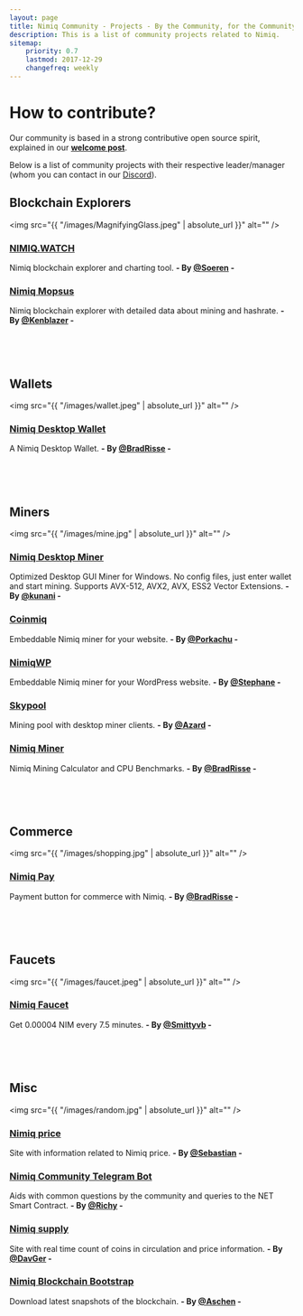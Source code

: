 ```yaml
---
layout: page
title: Nimiq Community - Projects - By the Community, for the Community
description: This is a list of community projects related to Nimiq.
sitemap:
    priority: 0.7
    lastmod: 2017-12-29
    changefreq: weekly
---
```

# How to contribute?
Our community is based in a strong contributive open source spirit, explained in our **[welcome post](http://nimiq.community/blog/welcome-to-nimiq-community/)**.

Below is a list of community projects with their respective leader/manager (whom you can contact in our [Discord](https://discord.gg/92qaVKH)).

## Blockchain Explorers

<span class="image left"><img src="{{ "/images/MagnifyingGlass.jpeg" | absolute_url }}" alt="" /></span>

### [NIMIQ.WATCH](https://nimiq.watch)
Nimiq blockchain explorer and charting tool. **- By [@Soeren](https://t.me/NimiqSoeren) -**

### [Nimiq Mopsus](https://nimiq.mopsus.com)
Nimiq blockchain explorer with detailed data about mining and hashrate. **- By [@Kenblazer](https://discord.gg/92qaVKH) -**

&nbsp;

&nbsp;

## Wallets

<span class="image right"><img src="{{ "/images/wallet.jpeg" | absolute_url }}" alt="" /></span>

### [Nimiq Desktop Wallet](https://github.com/bradrisse/nimiq-desktop-wallet)
A Nimiq Desktop Wallet. **- By [@BradRisse](https://github.com/bradrisse) -**

&nbsp;

&nbsp;

## Miners

<span class="image left"><img src="{{ "/images/mine.jpg" | absolute_url }}" alt="" /></span>

### [Nimiq Desktop Miner](https://nimiqdesktop.com)
Optimized Desktop GUI Miner for Windows. No config files, just enter wallet and start mining. Supports AVX-512, AVX2, AVX, ESS2 Vector Extensions. **- By [@kunani](https://twitter.com/kunani) -**

### [Coinmiq](http://www.coinmiq.com)
Embeddable Nimiq miner for your website. **- By [@Porkachu](https://t.me/porkachu) -**

### [NimiqWP](https://github.com/pom75/nimiqWP)
Embeddable Nimiq miner for your WordPress website. **- By [@Stephane](https://github.com/pom75) -**

### [Skypool](https://nimiq.skypool.org)
Mining pool with desktop miner clients. **- By [@Azard](https://github.com/Azard) -**

### [Nimiq Miner](https://nimiqminer.com)
Nimiq Mining Calculator and CPU Benchmarks. **- By [@BradRisse](https://github.com/bradrisse) -**

&nbsp;

&nbsp;

## Commerce

<span class="image right"><img src="{{ "/images/shopping.jpg" | absolute_url }}" alt="" /></span>

### [Nimiq Pay](https://nimiqpay.com)
Payment button for commerce with Nimiq. **- By [@BradRisse](https://github.com/bradrisse) -**



&nbsp;

&nbsp;


## Faucets

<span class="image left"><img src="{{ "/images/faucet.jpeg" | absolute_url }}" alt="" /></span>


### [Nimiq Faucet](https://nimiq-faucet.surge.sh/)
Get 0.00004 NIM every 7.5 minutes. **- By [@Smittyvb](https://github.com/Smittyvb) -**



&nbsp;

&nbsp;


## Misc

<span class="image right"><img src="{{ "/images/random.jpg" | absolute_url }}" alt="" /></span>

### [Nimiq price](https://nimiqprice.com)
Site with information related to Nimiq price. **- By [@Sebastian](https://t.me/sebjalm) -**

### [Nimiq Community Telegram Bot](https://github.com/PanoramicRum/Nimiq-Community-Bot)
Aids with common questions by the community and queries to the NET Smart Contract.  **- By [@Richy](https://t.me/RichyBC) -**

### [Nimiq supply](http://nimiq.supply)
Site with real time count of coins in circulation and price information. **- By [@DavGer](https://t.me/DavGer) -**

### [Nimiq Blockchain Bootstrap](https://aschen.ovh/nimiq)
Download latest snapshots of the blockchain. **- By [@Aschen](https://github.com/aschen) -**
